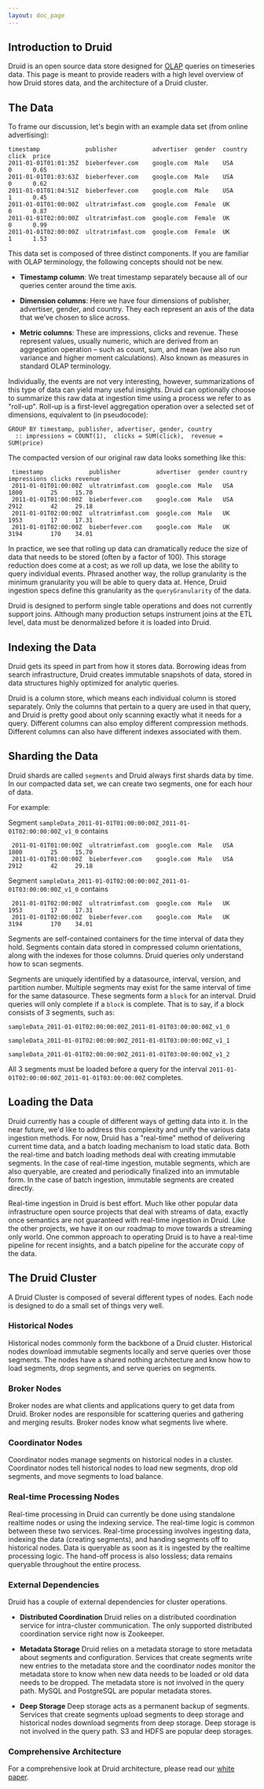 ```yaml
---
layout: doc_page
---
```


Introduction to Druid
---------------------

Druid is an open source data store designed for [OLAP](http://en.wikipedia.org/wiki/Online_analytical_processing) queries on timeseries data.
This page is meant to provide readers with a high level overview of how Druid stores data, and the architecture of a Druid cluster.

## The Data

To frame our discussion, let's begin with an example data set (from online advertising):

    timestamp             publisher          advertiser  gender  country  click  price
    2011-01-01T01:01:35Z  bieberfever.com    google.com  Male    USA      0      0.65
    2011-01-01T01:03:63Z  bieberfever.com    google.com  Male    USA      0      0.62
    2011-01-01T01:04:51Z  bieberfever.com    google.com  Male    USA      1      0.45
    2011-01-01T01:00:00Z  ultratrimfast.com  google.com  Female  UK       0      0.87
    2011-01-01T02:00:00Z  ultratrimfast.com  google.com  Female  UK       0      0.99
    2011-01-01T02:00:00Z  ultratrimfast.com  google.com  Female  UK       1      1.53

This data set is composed of three distinct components. If you are familiar with OLAP terminology, the following concepts should not be new.

* **Timestamp column**: We treat timestamp separately because all of our queries
 center around the time axis.

* **Dimension columns**: Here we have four dimensions of publisher, advertiser, gender, and country.
They each represent an axis of the data that we’ve chosen to slice across.

* **Metric columns**: These are impressions, clicks and revenue. These represent values, usually numeric,
which are derived from an aggregation operation – such as count, sum, and mean (we also run variance and higher moment calculations).
Also known as measures in standard OLAP terminology.

Individually, the events are not very interesting, however, summarizations of this type of data can yield many useful insights.
Druid can optionally choose to summarize this raw data at ingestion time using a process we refer to as "roll-up".
Roll-up is a first-level aggregation operation over a selected set of dimensions, equivalent to (in pseudocode):

    GROUP BY timestamp, publisher, advertiser, gender, country
      :: impressions = COUNT(1),  clicks = SUM(click),  revenue = SUM(price)

The compacted version of our original raw data looks something like this:

     timestamp             publisher          advertiser  gender country impressions clicks revenue
     2011-01-01T01:00:00Z  ultratrimfast.com  google.com  Male   USA     1800        25     15.70
     2011-01-01T01:00:00Z  bieberfever.com    google.com  Male   USA     2912        42     29.18
     2011-01-01T02:00:00Z  ultratrimfast.com  google.com  Male   UK      1953        17     17.31
     2011-01-01T02:00:00Z  bieberfever.com    google.com  Male   UK      3194        170    34.01

In practice, we see that rolling up data can dramatically reduce the size of data that needs to be stored (often by a factor of 100).
This storage reduction does come at a cost; as we roll up data, we lose the ability to query individual events. Phrased another way,
the rollup granularity is the minimum granularity you will be able to query data at. Hence, Druid ingestion specs define this granularity as the `queryGranularity` of the data.

Druid is designed to perform single table operations and does not currently support joins.
Although many production setups instrument joins at the ETL level, data must be denormalized before it is loaded into Druid.

## Indexing the Data

Druid gets its speed in part from how it stores data. Borrowing ideas from search infrastructure,
Druid creates immutable snapshots of data, stored in data structures highly optimized for analytic queries.

Druid is a column store, which means each individual column is stored separately. Only the columns that pertain to a query are used
in that query, and Druid is pretty good about only scanning exactly what it needs for a query.
Different columns can also employ different compression methods. Different columns can also have different indexes associated with them.

## Sharding the Data

Druid shards are called `segments` and Druid always first shards data by time. In our compacted data set, we can create two segments, one for each hour of data.

For example:

Segment `sampleData_2011-01-01T01:00:00:00Z_2011-01-01T02:00:00:00Z_v1_0` contains

     2011-01-01T01:00:00Z  ultratrimfast.com  google.com  Male   USA     1800        25     15.70
     2011-01-01T01:00:00Z  bieberfever.com    google.com  Male   USA     2912        42     29.18


Segment `sampleData_2011-01-01T02:00:00:00Z_2011-01-01T03:00:00:00Z_v1_0` contains

     2011-01-01T02:00:00Z  ultratrimfast.com  google.com  Male   UK      1953        17     17.31
     2011-01-01T02:00:00Z  bieberfever.com    google.com  Male   UK      3194        170    34.01

Segments are self-contained containers for the time interval of data they hold. Segments
contain data stored in compressed column orientations, along with the indexes for those columns. Druid queries only understand how to
scan segments.

Segments are uniquely identified by a datasource, interval, version, and partition number.
Multiple segments may exist for the same interval of time for the same datasource. These segments form a `block` for an interval.
Druid queries will only complete if a `block` is complete. That is to say, if a block consists of 3 segments, such as:

`sampleData_2011-01-01T02:00:00:00Z_2011-01-01T03:00:00:00Z_v1_0`

`sampleData_2011-01-01T02:00:00:00Z_2011-01-01T03:00:00:00Z_v1_1`

`sampleData_2011-01-01T02:00:00:00Z_2011-01-01T03:00:00:00Z_v1_2`

All 3 segments must be loaded before a query for the interval `2011-01-01T02:00:00:00Z_2011-01-01T03:00:00:00Z` completes.

## Loading the Data

Druid currently has a couple of different ways of getting data into it. In the near future, we'd like to address this complexity and unify the various data ingestion methods.
For now, Druid has a "real-time" method of delivering current time data, and a batch loading mechanism to load static data. Both the real-time and batch loading
methods deal with creating immutable segments. In the case of real-time ingestion, mutable segments, which are also queryable, are created and periodically finalized into an
immutable form. In the case of batch ingestion, immutable segments are created directly.

Real-time ingestion in Druid is best effort. Much like other popular data infrastructure open source projects that deal with streams of data,
exactly once semantics are not guaranteed with real-time ingestion in Druid. Like the other projects, we have it on our roadmap to move towards a streaming only world.
One common approach to operating Druid is to have a real-time pipeline for recent insights, and a batch pipeline for the accurate copy of the data.

## The Druid Cluster

A Druid Cluster is composed of several different types of nodes. Each node is designed to do a small set of things very well.

### Historical Nodes

Historical nodes commonly form the backbone of a Druid cluster. Historical nodes download immutable segments locally and serve queries over those segments.
The nodes have a shared nothing architecture and know how to load segments, drop segments, and serve queries on segments.

### Broker Nodes

Broker nodes are what clients and applications query to get data from Druid. Broker nodes are responsible for scattering queries and gathering and merging results.
Broker nodes know what segments live where.

### Coordinator Nodes

Coordinator nodes manage segments on historical nodes in a cluster. Coordinator nodes tell historical nodes to load new segments, drop old segments, and move segments to load balance.

### Real-time Processing Nodes

Real-time processing in Druid can currently be done using standalone realtime nodes or using the indexing service. The real-time logic is common between these two services.
Real-time processing involves ingesting data, indexing the data (creating segments), and handing segments off to historical nodes. Data is queryable as soon as it is
 ingested by the realtime processing logic. The hand-off process is also lossless; data remains queryable throughout the entire process.

### External Dependencies

Druid has a couple of external dependencies for cluster operations.

* **Distributed Coordination** Druid relies on a distributed coordination service for intra-cluster communication. The only supported distributed coordination service right now is Zookeeper.

* **Metadata Storage** Druid relies on a metadata storage to store metadata about segments and configuration. Services that create segments write new entries to the metadata store
  and the coordinator nodes monitor the metadata store to know when new data needs to be loaded or old data needs to be dropped. The metadata store is not
  involved in the query path. MySQL and PostgreSQL are popular metadata stores.

* **Deep Storage** Deep storage acts as a permanent backup of segments. Services that create segments upload segments to deep storage and historical nodes download
segments from deep storage. Deep storage is not involved in the query path. S3 and HDFS are popular deep storages.

### Comprehensive Architecture

For a comprehensive look at Druid architecture, please read our [white paper](http://static.druid.io/docs/druid.pdf).
